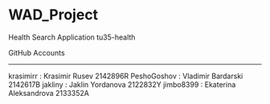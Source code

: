 # WAD_Project
Health Search Application
tu35-health

GitHub Accounts

--------------------

krasimirr : Krasimir Rusev 2142896R
PeshoGoshov : Vladimir Bardarski 2142617B
jakliny : Jaklin Yordanova  2122832Y
jimbo8399 : Ekaterina Aleksandrova 2133352A
